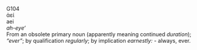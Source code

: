 <body>
  <p>G104<br>  ἀεί  <br> aei  <br><i>ah-eye‘ </i><br>From an obsolete primary noun (apparently meaning continued <i>duration</i>); <i>“ever”</i>; by qualification <i>regularly</i>; by implication <i>earnestly:</i> - always, ever.<br></p>
 </body>